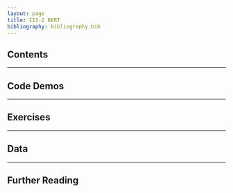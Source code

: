 ```yaml
---
layout: page
title: III-2 BERT
bibliography: bibliography.bib
---
```


## Contents

***

## Code Demos

***

## Exercises

***

## Data

***

## Further Reading
